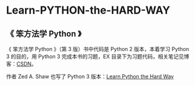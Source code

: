 # Learn-PYTHON-the-HARD-WAY
## 《 笨方法学 Python 》
《 笨方法学 Python 》（第 3 版）书中代码是 Python 2 版本，本着学习 Python 3 的目的，用 Python 3 完成本书的习题，EX 目录下为习题代码，相关笔记见博客：[CSDN](https://blog.csdn.net/yz19930510/article/details/80514045)。

作者 Zed A. Shaw 也写了 Python 3 版本：[Learn Python the Hard Way](https://learnpythonthehardway.org/python3/)
